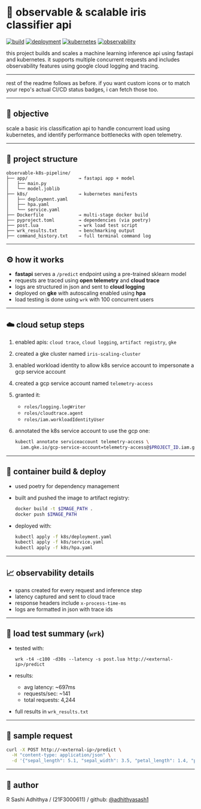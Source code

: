 # 🌸 observable & scalable iris classifier api

[![build](https://img.shields.io/badge/build-passing-brightgreen)](https://github.com/adhithyasash1/observable-k8s-pipeline/actions)
[![deployment](https://img.shields.io/badge/deployment-live-blue)](http://34.55.215.228)
[![kubernetes](https://img.shields.io/badge/kubernetes-gke-success)](https://cloud.google.com/kubernetes-engine)
[![observability](https://img.shields.io/badge/observability-enabled-yellowgreen)](https://cloud.google.com/trace)

this project builds and scales a machine learning inference api using fastapi and kubernetes. it supports multiple concurrent requests and includes observability features using google cloud logging and tracing.

---

rest of the readme follows as before. if you want custom icons or to match your repo's actual CI/CD status badges, i can fetch those too.

---

## 🎯 objective

scale a basic iris classification api to handle concurrent load using kubernetes, and identify performance bottlenecks with open telemetry.

---

## 🧱 project structure

```
observable-k8s-pipeline/
├── app/                   → fastapi app + model
│   ├── main.py
│   └── model.joblib
├── k8s/                   → kubernetes manifests
│   ├── deployment.yaml
│   ├── hpa.yaml
│   └── service.yaml
├── Dockerfile             → multi-stage docker build
├── pyproject.toml         → dependencies (via poetry)
├── post.lua               → wrk load test script
├── wrk_results.txt        → benchmarking output
├── command_history.txt    → full terminal command log
```

---

## ⚙️ how it works

* **fastapi** serves a `/predict` endpoint using a pre-trained sklearn model
* requests are traced using **open telemetry** and **cloud trace**
* logs are structured in json and sent to **cloud logging**
* deployed on **gke** with autoscaling enabled using **hpa**
* load testing is done using `wrk` with 100 concurrent users

---

## ☁️ cloud setup steps

1. enabled apis: `cloud trace`, `cloud logging`, `artifact registry`, `gke`
2. created a gke cluster named `iris-scaling-cluster`
3. enabled workload identity to allow k8s service account to impersonate a gcp service account
4. created a gcp service account named `telemetry-access`
5. granted it:

   * `roles/logging.logWriter`
   * `roles/cloudtrace.agent`
   * `roles/iam.workloadIdentityUser`
6. annotated the k8s service account to use the gcp one:

   ```bash
   kubectl annotate serviceaccount telemetry-access \
     iam.gke.io/gcp-service-account=telemetry-access@$PROJECT_ID.iam.gserviceaccount.com
   ```

---

## 🐳 container build & deploy

* used poetry for dependency management
* built and pushed the image to artifact registry:

  ```bash
  docker build -t $IMAGE_PATH .
  docker push $IMAGE_PATH
  ```
* deployed with:

  ```bash
  kubectl apply -f k8s/deployment.yaml
  kubectl apply -f k8s/service.yaml
  kubectl apply -f k8s/hpa.yaml
  ```

---

## 📈 observability details

* spans created for every request and inference step
* latency captured and sent to cloud trace
* response headers include `x-process-time-ms`
* logs are formatted in json with trace ids

---

## 🧪 load test summary (`wrk`)

* tested with:

  ```
  wrk -t4 -c100 -d30s --latency -s post.lua http://<external-ip>/predict
  ```
* results:

  * avg latency: \~697ms
  * requests/sec: \~141
  * total requests: 4,244
* full results in `wrk_results.txt`

---

## 🔁 sample request

```bash
curl -X POST http://<external-ip>/predict \
  -H "content-type: application/json" \
  -d '{"sepal_length": 5.1, "sepal_width": 3.5, "petal_length": 1.4, "petal_width": 0.2}'
```

---

## 👤 author

R Sashi Adhithya /
(21F3000611) /
github: [@adhithyasash1](https://github.com/adhithyasash1)
